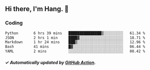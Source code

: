 ## Hi there, I'm Hang. 👋

### Coding

<!--START_SECTION:waka-->

```txt
Python       6 hrs 39 mins   ███████████████▒░░░░░░░░░   61.34 %
JSON         2 hrs 1 min     ████▓░░░░░░░░░░░░░░░░░░░░   18.71 %
Markdown     1 hr 24 mins    ███▒░░░░░░░░░░░░░░░░░░░░░   12.96 %
Bash         41 mins         █▓░░░░░░░░░░░░░░░░░░░░░░░   06.44 %
YAML         2 mins          ░░░░░░░░░░░░░░░░░░░░░░░░░   00.42 %
```

<!--END_SECTION:waka-->

##### ✓ Automatically updated by [GitHub Action](https://github.com/huhuhang/huhuhang/actions).
